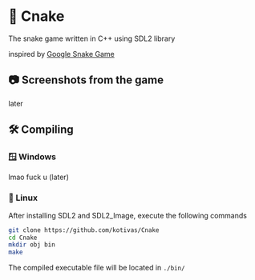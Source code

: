 # 🐍 Cnake
The snake game written in C++ using SDL2 library

inspired by [Google Snake Game](https://g.co/kgs/BTjXHz)

## 📷 Screenshots from the game
later

## 🛠️ Compiling

### 🪟 Windows
lmao fuck u (later)

### 🐧 Linux
After installing SDL2 and SDL2_Image, execute the following commands
```bash
git clone https://github.com/kotivas/Cnake
cd Cnake
mkdir obj bin
make
```
The compiled executable file will be located in ``./bin/``
